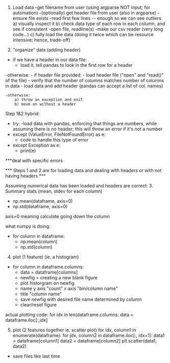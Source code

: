 1. Load data
-get filename from user (using argparse NOT input; for automation)
-(optionally) get header file from user (also in argparse)
-ensure file exists
-read first few lines -- enough so we can see outliers
	a) visually inspect it
 	b) check data type of each row in each column, and see if consistent
		-open file, readline(s)
		-make our csv reader (very long code...)
	c) fully load the data (doing it twice which can be resource intensive; hence, trade-off)

2. "organize" data (adding header)
- if we have a header in our data file:
	- load it, tell pandas to look in the first row for a header

-otherwise:
	- if header file provided:
		- load header file ("open" and "read()" of the file)
		- verify that the number of columns matches number of columns in data
		- load data and add header (pandas can accept a list of col. names)

	-otherwise:
		a) throw an exception and exit
		b) move on without a header

Step 1&2 hybrid:
- try:
	-load data with pandas, enforcing that things are numbers, while assuming there is no header; this will throw
	 an error if it's not a number
- except (ValueError, FileNotFoundError) as e:
	- code to handle this type of error
- except Exception as e:
	- print(e)

***deal with specific errors

*** Steps 1 and 2 are for loading data and dealing with headers or with not having headers ***

Assuming numerical data has been loaded and headers are correct:
3. Summary stats (mean, stdev for each column)
- np.mean(dataframe, axis=0)
- np.std(dataframe, axis=0)

axis=0 meaning calculate going down the column

what numpy is doing:
- for column in dataframe:
	- np.mean(column)
	- np.std(column)

4. plot (1 feature) (ie. a histogram)
- for column in dataframe.columns:
	- data = dataframe[columns]
	- newfig = creating a new blank figure
	- plot historgram on newfig
	- name y axis "count" x axis "bin/column name"
	- title "column name"
	- save newfig with desired file name determined by column
	- clear/reset figure

actual plotting code:
	for idx in len(dataframe.columns:
		data = dataframe.iloc[:,idx]

5. plot (2 features together ie. scatter plot)
for idx, column1 in enumerate(dataframe):
	for jdx, column2 in dataframe.iloc[:, idx+1]:
		data1 = dataframe[column1]
		data2 = dataframe[column2]
		plt.scatter(data1, data2)

- save files like last time

